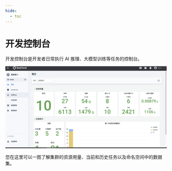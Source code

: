 ```yaml
---
hide:
  - toc
---
```


# 开发控制台

开发控制台是开发者日常执行 AI 推理、大模型训练等任务的控制台。

![开发者概览](../images/dev-view.png)

您在这里可以一图了解集群的资源用量、当前和历史任务以及命名空间中的数据集。
